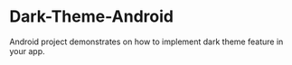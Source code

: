 # Dark-Theme-Android
Android project demonstrates on how to implement dark theme feature in your app.
